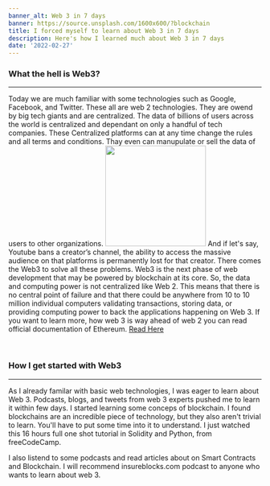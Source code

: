 ```yaml
---
banner_alt: Web 3 in 7 days
banner: https://source.unsplash.com/1600x600/?blockchain
title: I forced myself to learn about Web 3 in 7 days
description: Here's how I learned much about Web 3 in 7 days
date: '2022-02-27'
---
```


### What the hell is Web3?

---

Today we are much familiar with some technologies such as Google, Facebook, and Twitter. These all are web 2 technologies. They are owend by big tech giants and are centralized.  The data of billions of users across the world is centralized and dependant on only a handful of tech companies. These Centralized platforms can at any time change the rules and all terms and conditions. Thay even can manupulate or sell the data of users to other organizations.
<img src="https://media.giphy.com/media/KGZJMPisr8kaZiCS1q/giphy-downsized-large.gif" width="200px">
And if let's say, Youtube bans a creator’s channel, the ability to access the massive audience on that platforms is permanently lost for that creator.
There comes the Web3 to solve all these problems. 
Web3 is the next phase of web development that may be powered by blockchain at its core. So, the data and computing power is not centralized like Web 2. 
This means that there is no central point of failure and that there could be anywhere from 10 to 10 million individual computers validating transactions, storing data, or providing computing power to back the applications happening on Web 3.
If you want to learn more, how web 3 is way ahead of web 2 you can read official documentation of Ethereum. [Read Here](https://ethereum.org/en/developers/docs/web2-vs-web3/)

<br>

### How I get started with Web3

---

As I already familar with basic web technologies, I was eager to learn about Web 3. Podcasts, blogs, and tweets from web 3 experts pushed me to learn it within few days.
I started learning some conceps of blockchain. I found blockchains are an incredible piece of technology, but they also aren't trivial to learn. You'll have to put some time into it to understand.
I just watched this 16 hours full one shot tutorial in Solidity and Python, from freeCodeCamp.


I also listend to some podcasts and read articles about on Smart Contracts and Blockchain.
I will recommend insureblocks.com podcast to anyone who wants to learn about web 3.
